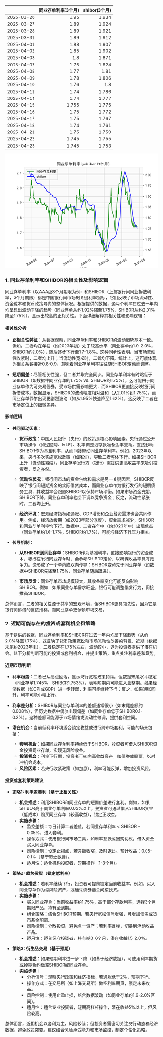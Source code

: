 |            |   同业存单利率(3个月) |   shibor(3个月) |
|:-----------|----------------------:|----------------:|
| 2025-03-26 |                 1.95  |           1.934 |
| 2025-03-27 |                 1.89  |           1.924 |
| 2025-03-28 |                 1.89  |           1.921 |
| 2025-03-31 |                 1.89  |           1.912 |
| 2025-04-01 |                 1.88  |           1.907 |
| 2025-04-02 |                 1.85  |           1.902 |
| 2025-04-03 |                 1.8   |           1.871 |
| 2025-04-07 |                 1.75  |           1.824 |
| 2025-04-08 |                 1.77  |           1.81  |
| 2025-04-09 |                 1.78  |           1.806 |
| 2025-04-10 |                 1.76  |           1.8   |
| 2025-04-11 |                 1.74  |           1.786 |
| 2025-04-14 |                 1.74  |           1.777 |
| 2025-04-15 |                 1.755 |           1.775 |
| 2025-04-16 |                 1.75  |           1.772 |
| 2025-04-17 |                 1.75  |           1.767 |
| 2025-04-18 |                 1.74  |           1.761 |
| 2025-04-21 |                 1.75  |           1.759 |
| 2025-04-22 |                 1.745 |           1.755 |
| 2025-04-23 |                 1.745 |           1.753 |

![图](shibor_tongye.png)

### 1. 同业存单利率和SHIBOR的相关性及影响逻辑

同业存单利率（以AAA级3个月期限为例）和SHIBOR（上海银行间同业拆放利率，3个月期限）都是中国银行间市场的关键利率指标，它们反映了市场流动性、资金成本和货币政策导向的整体状况。根据提供的数据，这两个利率在过去一年内均呈现出波动下降的趋势（同业存单从约1.92%降至1.75%，SHIBOR从约2.01%降至1.75%），显示出较高的正相关性。下面详细解释其相关性和影响逻辑：

#### 相关性分析
- **正相关性特征**：从数据观察，同业存单利率和SHIBOR的波动趋势基本一致。例如，二者均在年初（约2023年初）处于较高水平（同业存单约1.9-2.0%，SHIBOR约2.0%），随后逐步下行至1.7-1.8%。这种同步性表明，当市场流动性收紧时，二者均上升；当流动性宽松时，二者均下降。统计上，这可能体现为相关系数接近0.8-0.9，意味着同业存单利率往往随SHIBOR变动而调整。
  
- **短期偏差**：尽管相关性强，但二者并非完全同步。同业存单利率有时略低于SHIBOR（如数据中同业存单的1.75% vs. SHIBOR的1.75%），这可能由于同业存单作为可交易债券，受市场供需影响更大，而SHIBOR更直接反映银行间拆借成本。数据显示，SHIBOR的波动幅度相对温和（从2.01%到1.75%），而同业存单偶尔出现更剧烈波动（如从1.95%快速降至1.62%），这反映了二者在市场定位上的细微差异。

#### 影响逻辑
- **共同驱动因素**：
  - **货币政策**：中国人民银行（央行）的政策是核心影响因素。央行通过公开市场操作（如逆回购、MLF）、利率调整或存款准备金率变动，直接影响SHIBOR作为基准利率，从而间接带动同业存单利率。例如，2023年以来，央行多次实施宽松政策（如降准），导致二者整体下行。如果SHIBOR上升（流动性紧缩），同业存单发行方（银行）需提供更高收益率来吸引投资者，反之亦然。
  
  - **流动性状况**：银行间市场的资金供给和需求是另一关键因素。SHIBOR反映了银行间短期资金的实际借贷成本，而同业存单作为银行发行的短期债务工具，其收益率会跟随SHIBOR以保持市场平衡。如果市场资金充裕，SHIBOR下降，同业存单利率也会下调以竞争资金；反之，流动性紧张时，二者均上升。
  
  - **经济环境**：宏观经济指标如通胀、GDP增长和企业融资需求也会共同作用。例如，经济放缓期（如2023年部分季度），资金需求减少，SHIBOR和同业存单利率均下行。数据中，二者在年中（约2023年中）出现低点（同业存单约1.6-1.7%，SHIBOR约1.7%），可能与经济下行压力相关。
  
- **传导机制**：
  - **从SHIBOR到同业存单**：SHIBOR作为基准利率，直接影响银行的资金成本。银行在发行同业存单时，会参考SHIBOR定价，以确保收益率具有竞争力。这形成了一个单向或双向传导：SHIBOR变动先于同业存单（如数据中SHIBOR先降至1.75%，同业存单随后跟进）。
  
  - **市场反馈**：同业存单市场规模较大，其收益率变化可能反向影响SHIBOR。例如，如果同业存单需求旺盛，银行可能调整借贷行为，间接推高SHIBOR。
  
总体而言，二者的相关性源于共享的宏观环境，但SHIBOR更具领先性，因为它是银行间拆借的直接指标，而同业存单更依赖市场交易。

### 2. 近期可能存在的投资或套利机会和策略

基于提供的数据，同业存单利率和SHIBOR在过去一年内均呈下降趋势（从约2.0%降至1.75%），这反映了货币政策宽松和市场流动性改善的背景。近期（数据末尾约2023年末），二者稳定在1.75%左右，波动较小，这为投资者提供了潜在机会。以下分析判断可能的投资或套利机会，并提出策略，重点关注利率差和趋势。

#### 近期市场判断
- **利率趋势**：二者已从高点回落，显示央行宽松政策持续。但数据末尾水平稳定（同业存单1.745%，SHIBOR1.753%），表明短期内可能进入盘整期。如果经济数据（如CPI或GDP）进一步转弱，利率可能继续下行；反之，如果通胀回升，利率可能小幅上行。
  
- **利率差分析**：SHIBOR与同业存单利率的差额通常很小（如末尾差额约0.008%），但历史数据中偶尔出现偏差（如同业存单低于SHIBOR0.1-0.2%）。这种差额可能源于市场情绪或流动性微调，提供套利空间。
  
- **潜在机会**：当前低利率环境适合锁定收益或进行跨市场套利。可能的场景包括：
  - **套利机会**：如果同业存单利率持续低于SHIBOR，投资者可借入SHIBOR资金投资同业存单，实现无风险收益。
  - **投资机会**：利率下行期，投资者可转向高收益资产，如债券或股票，以对冲机会成本。
  - **风险因素**：若央行收紧政策（如加息），利率可能反弹，增加投资风险。

#### 投资或套利策略建议
- **策略1: 利率差套利（基于正相关性）**
  - **机会描述**：利用SHIBOR和同业存单的短期价差进行套利。例如，如果SHIBOR高于同业存单利率0.05%以上，投资者可通过借入SHIBOR资金（低成本）购买同业存单（较高收益），锁定正收益。
  - **实施步骤**：
    - 监控差额：每日计算二者差值，若同业存单利率 < SHIBOR - 0.05%，进入套利。
    - 操作方式：使用银行间市场工具，如利率互换或回购协议，借入资金买入同业存单。
    - 风险控制：设定止损点，若差额收窄，及时退出。预计收益：0.05-0.1%（基于历史数据）。
    - 适用性：适合机构投资者，短期操作（1-3个月）。

- **策略2: 趋势投资（锁定低利率）**
  - **机会描述**：若利率继续下行，投资者可提前锁定当前收益率。例如，买入同业存单作为低风险资产，或通过债券基金间接投资。
  - **实施步骤**：
    - 买入同业存单：当前收益率约1.75%，高于部分存款利率，选择3个月期限产品，持有至到期。
    - 组合策略：结合SHIBOR预期，若央行宽松信号增强，可增加债券或货币基金配置。
    - 风险控制：分散投资，避免单一资产；若利率反弹，切换到浮动收益产品。
    - 适用性：适合保守投资者，持有期3-6个月，潜在收益1.5-2.0%。

- **策略3: 衍生品交易（基于预期）**
  - **机会描述**：如果预期利率进一步下降（如基于经济数据），可使用利率期货或掉期合约做空SHIBOR或同业存单。
  - **实施步骤**：
    - 分析信号：观察央行政策和经济指标，若通胀低于2%，预期下行。
    - 操作方式：在交易所（如上海交易所）做空利率期货，锁定未来收益。
    - 风险控制：使用止盈止损，结合数据波动（如同业存单的1.6-2.0%区间）。
    - 适用性：适合专业投资者，短期高杠杆操作，潜在收益5%以上，但风险较高。

总体而言，近期机会以套利为主，风险较低；但投资者需密切关注央行动态和经济数据，避免政策突变。建议结合风险承受能力和市场监控，制定个性化策略。